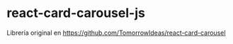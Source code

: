 # react-card-carousel-js
Librería original en https://github.com/TomorrowIdeas/react-card-carousel 
